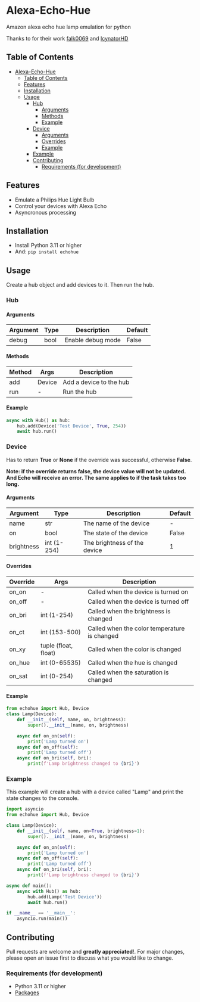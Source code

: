 # Alexa-Echo-Hue
Amazon alexa echo hue lamp emulation for python

Thanks to for their work 
[falk0069](https://github.com/falk0069/hue-upnp) and [IcynatorHD](https://www.npmjs.com/package/node-red-contrib-local-alexa-devices)

## Table of Contents
- [Alexa-Echo-Hue](#alexa-echo-hue)
  - [Table of Contents](#table-of-contents)
  - [Features](#features)
  - [Installation](#installation)
  - [Usage](#usage)
    - [Hub](#hub)
      - [Arguments](#arguments)
      - [Methods](#methods)
      - [Example](#example)
    - [Device](#device)
      - [Arguments](#arguments-1)
      - [Overrides](#overrides)
      - [Example](#example-1)
    - [Example](#example-2)
    - [Contributing](#contributing)
      - [Requirements (for development)](#requirements-for-development)
  

## Features
- Emulate a Philips Hue Light Bulb
- Control your devices with Alexa Echo
- Asyncronous processing

## Installation
- Install Python 3.11 or higher
- And: ```pip install echohue```


## Usage
Create a hub object and add devices to it. Then run the hub.

### Hub
#### Arguments
| Argument | Type | Description | Default |
| --- | --- | --- | --- |
| debug | bool | Enable debug mode | False |

#### Methods
| Method | Args | Description |
| --- | --- | --- |
| add | Device | Add a device to the hub |
| run | - | Run the hub |

#### Example
```python
async with Hub() as hub:
    hub.add(Device('Test Device', True, 254))
    await hub.run()
```

### Device
Has to return **True** or **None** if the override was successful, otherwise **False**.

**Note: if the override returns false, the device value will not be updated. And Echo will receive an error. The same applies to if the task takes too long.**
#### Arguments
| Argument | Type | Description | Default |
| --- | --- | --- | --- |
| name | str | The name of the device | - |
| on | bool | The state of the device | False |
| brightness | int (1-254) | The brightness of the device | 1 |

#### Overrides
| Override | Args | Description |
| --- | --- | --- |
on_on | - | Called when the device is turned on |
on_off | - | Called when the device is turned off |
on_bri | int (1-254) | Called when the brightness is changed |
on_ct | int (153-500) | Called when the color temperature is changed |
on_xy | tuple (float, float) | Called when the color is changed |
on_hue | int (0-65535) | Called when the hue is changed |
on_sat | int (0-254) | Called when the saturation is changed |

#### Example
```python
from echohue import Hub, Device
class Lamp(Device):
    def __init__(self, name, on, brightness):
        super().__init__(name, on, brightness)

    async def on_on(self):
        print('Lamp turned on')
    async def on_off(self):
        print('Lamp turned off')
    async def on_bri(self, bri):
        print(f'Lamp brightness changed to {bri}')
```

### Example
This example will create a hub with a device called "Lamp" and print the state changes to the console.
```python
import asyncio
from echohue import Hub, Device

class Lamp(Device):
    def __init__(self, name, on=True, brightness=1):
        super().__init__(name, on, brightness)

    async def on_on(self):
        print('Lamp turned on')
    async def on_off(self):
        print('Lamp turned off')
    async def on_bri(self, bri):
        print(f'Lamp brightness changed to {bri}')

async def main():
    async with Hub() as hub:
        hub.add(Lamp('Test Device'))
        await hub.run()

if __name__ == '__main__':
    asyncio.run(main())
```

## Contributing
Pull requests are welcome and **greatly appreciated**!. For major changes, please open an issue first to discuss what you would like to change.
### Requirements (for development)
- Python 3.11 or higher
- [Packages](https://raw.githubusercontent.com/mightytry/alexa-echo-hue/main/requirements.txt)
